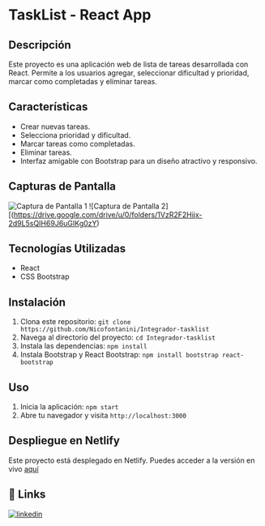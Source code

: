 
# TaskList - React App



## Descripción
Este proyecto es una aplicación web de lista de tareas desarrollada con React. Permite a los usuarios agregar, seleccionar dificultad y prioridad, marcar como completadas y eliminar tareas.

## Características
- Crear nuevas tareas.
- Selecciona prioridad y dificultad.
- Marcar tareas como completadas.
- Eliminar tareas.
- Interfaz amigable con Bootstrap para un diseño atractivo y responsivo.

## Capturas de Pantalla
![Captura de Pantalla 1](https://drive.google.com/uc?export=view&id=1JL04xuO1uykQ9MOK9LgwNZrVjwDxJJK0)
![Captura de Pantalla 2][(https://drive.google.com/drive/u/0/folders/1VzR2F2Hijx-2d9L5sQIH69J6uGIKg0zY)

## Tecnologías Utilizadas
- React
- CSS Bootstrap

## Instalación
1. Clona este repositorio: `git clone https://github.com/Nicofontanini/Integrador-tasklist`
2. Navega al directorio del proyecto: `cd Integrador-tasklist`
3. Instala las dependencias: `npm install`
4. Instala Bootstrap y React Bootstrap: `npm install bootstrap react-bootstrap`

## Uso
1. Inicia la aplicación: `npm start`
2. Abre tu navegador y visita `http://localhost:3000`

## Despliegue en Netlify
Este proyecto está desplegado en Netlify. Puedes acceder a la versión en vivo [aquí](https://tasklist-reactapp.netlify.app/)





## 🔗 Links
[![linkedin](https://img.shields.io/badge/linkedin-0A66C2?style=for-the-badge&logo=linkedin&logoColor=white)](https://www.linkedin.com/in/nicolasfontanini/)



